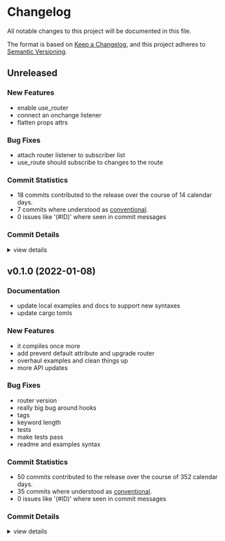 # Changelog

All notable changes to this project will be documented in this file.

The format is based on [Keep a Changelog](https://keepachangelog.com/en/1.0.0/),
and this project adheres to [Semantic Versioning](https://semver.org/spec/v2.0.0.html).

## Unreleased

### New Features

 - <csr-id-e24957fc191476184816fe5dee249f691170d4ae/> enable use_router
 - <csr-id-29ed7ebece26e9d53925af55f2f34a8fd8241405/> connect an onchange listener
 - <csr-id-d2372717bd01fcff50af0572360e3f763d4c869d/> flatten props attrs

### Bug Fixes

 - <csr-id-5ee9d6c4348a2f51adac827f715fb138918d1dc6/> attach router listener to subscriber list
 - <csr-id-a21e7d4dd168129da06f535f9dc4b1de724617cb/> use_route should subscribe to changes to the route

### Commit Statistics

<csr-read-only-do-not-edit/>

 - 18 commits contributed to the release over the course of 14 calendar days.
 - 7 commits where understood as [conventional](https://www.conventionalcommits.org).
 - 0 issues like '(#ID)' where seen in commit messages

### Commit Details

<csr-read-only-do-not-edit/>

<details><summary>view details</summary>

 * **Uncategorized**
    - Merge pull request #169 from DioxusLabs/jk/router-userouter ([`3509602`](https://github.com/DioxusLabs/dioxus/commit/3509602c0bcd327a33bc8c95896775e24751da1a))
    - enable use_router ([`e24957f`](https://github.com/DioxusLabs/dioxus/commit/e24957fc191476184816fe5dee249f691170d4ae))
    - add docs to router UseRouteListener ([`79e0993`](https://github.com/DioxusLabs/dioxus/commit/79e09934aa685d03d6e0b323723bc1cd537d74d9))
    - Merge pull request #166 from DioxusLabs/jk/default-assets-desktop ([`ccbb955`](https://github.com/DioxusLabs/dioxus/commit/ccbb955b7b24bd4e1c5aa40e813a2872ae474a69))
    - rustfmt ([`9da46eb`](https://github.com/DioxusLabs/dioxus/commit/9da46eb7bc207997ca7779c58fcb2a9645dfa9d0))
    - Make log message in Link component trace level, not debug ([`72c6bb3`](https://github.com/DioxusLabs/dioxus/commit/72c6bb3d0b7253f084f7e3bcf55d458cb4adeedb))
    - attach router listener to subscriber list ([`5ee9d6c`](https://github.com/DioxusLabs/dioxus/commit/5ee9d6c4348a2f51adac827f715fb138918d1dc6))
    - connect an onchange listener ([`29ed7eb`](https://github.com/DioxusLabs/dioxus/commit/29ed7ebece26e9d53925af55f2f34a8fd8241405))
    - use_route should subscribe to changes to the route ([`a21e7d4`](https://github.com/DioxusLabs/dioxus/commit/a21e7d4dd168129da06f535f9dc4b1de724617cb))
    - Merge pull request #95 from DioxusLabs/jk/filedragindrop ([`ca0dd4a`](https://github.com/DioxusLabs/dioxus/commit/ca0dd4aa7192d483a195d420363f39d771f3e471))
    - Fix various typos and grammar nits ([`9e4ec43`](https://github.com/DioxusLabs/dioxus/commit/9e4ec43b1e78d355c56a38e4c092170b2b01b20d))
    - flatten props attrs ([`d237271`](https://github.com/DioxusLabs/dioxus/commit/d2372717bd01fcff50af0572360e3f763d4c869d))
    - Merge pull request #108 from DioxusLabs/jk/fstring-component-fields ([`f4132d1`](https://github.com/DioxusLabs/dioxus/commit/f4132d1874f7495049fac23ba0a022ac137ad74f))
    - Enable clippy ([`b6903bf`](https://github.com/DioxusLabs/dioxus/commit/b6903bf558bc7a3d0fe6794a137c44fca0957d11))
    - Merge pull request #138 from mrxiaozhuox/master ([`8c7473d`](https://github.com/DioxusLabs/dioxus/commit/8c7473d1943dd133f388ec36116c9d8295861b97))
    - Add a warning when Link it called outside of a Router context ([`6408058`](https://github.com/DioxusLabs/dioxus/commit/64080588d02c54a1d380116cbecdd17de16d2392))
    - Merge pull request #133 from mrxiaozhuox/master ([`887f69d`](https://github.com/DioxusLabs/dioxus/commit/887f69d5b47bdcde4fe0eab094c0cd0de23e4f3f))
    - Fix handling of re-renders in the Router ([`81c094e`](https://github.com/DioxusLabs/dioxus/commit/81c094ed29fcdc5c6099492dd6ab09a59b79252c))
</details>

## v0.1.0 (2022-01-08)

### Documentation

 - <csr-id-4de16c4779648e591b3869b5df31271ae603c812/> update local examples and docs to support new syntaxes
 - <csr-id-e4c06ce8e893779d2aad0883a1bb27d193bc5985/> update cargo tomls

### New Features

 - <csr-id-8acdd2ea830b995b608d8bac2ef527db8d40e662/> it compiles once more
 - <csr-id-427b126bc17336d5d14d56eb7fddb8e07752495f/> add prevent default attribute and upgrade router
 - <csr-id-420a30e5d432722e9da16311deb6aa60ea46b0cb/> overhaul examples and clean things up
 - <csr-id-a4f280d16399205c638033bf9beb858e478e98ff/> more API updates

### Bug Fixes

 - <csr-id-58106a55291e90661e8901dd8900434c20a75576/> router version
 - <csr-id-52c7154897111b570918127ffe3285bb1d5951a0/> really big bug around hooks
 - <csr-id-a33f7701fcf5f917fea8719253650b5ad92554fd/> tags
 - <csr-id-868f6739d2b2c5f2ace0c5240cff8008901e818c/> keyword length
 - <csr-id-bd341f5571580cdf5e495379b49ca988fd9211c3/> tests
 - <csr-id-75fa7b4aa672a8a10afcd11016a1b80e0e6f0f02/> make tests pass
 - <csr-id-3dc0e59876f5aba88ed26f1bbd692820f239d4b0/> readme and examples syntax

### Commit Statistics

<csr-read-only-do-not-edit/>

 - 50 commits contributed to the release over the course of 352 calendar days.
 - 35 commits where understood as [conventional](https://www.conventionalcommits.org).
 - 0 issues like '(#ID)' where seen in commit messages

### Commit Details

<csr-read-only-do-not-edit/>

<details><summary>view details</summary>

 * **Uncategorized**
    - Release dioxus-hooks v0.1.6, dioxus-mobile v0.0.3, dioxus-router v0.1.0, dioxus-ssr v0.1.2, dioxus-web v0.0.4, dioxus v0.1.7 ([`b804c69`](https://github.com/DioxusLabs/dioxus/commit/b804c691d5ade4776390bb3d334cc9cd8efa4a49))
    - More WIP router implementation ([`e06eac1`](https://github.com/DioxusLabs/dioxus/commit/e06eac1ce5c6bb0a6680482574d82b16a141a626))
    - Implement UseRoute segment method ([`c9408da`](https://github.com/DioxusLabs/dioxus/commit/c9408da7310423b1676fab6d41635f9a8000d89e))
    - Release dioxus-html v0.1.4, dioxus-desktop v0.1.5, dioxus-hooks v0.1.6, dioxus-mobile v0.0.3, dioxus-router v0.1.0, dioxus-ssr v0.1.2, dioxus-web v0.0.4, dioxus v0.1.7 ([`a36dab7`](https://github.com/DioxusLabs/dioxus/commit/a36dab7f45920acd8535a69b4aa3695f3bb92111))
    - Implement router matching for path parameters ([`f8a7e1c`](https://github.com/DioxusLabs/dioxus/commit/f8a7e1cd8255fd7d0116384247e0e305bb73bf3d))
    - Commit WIP on router ([`3c6142f`](https://github.com/DioxusLabs/dioxus/commit/3c6142fb9d8b5f715adf0fb30c2f3534b9ecd923))
    - Add more trace messages to the RouterService code ([`3a5b417`](https://github.com/DioxusLabs/dioxus/commit/3a5b417ad1639a31e9aac9f41b05d8b3f074b128))
    - Release dioxus-core v0.1.7, dioxus-core-macro v0.1.6, dioxus-html v0.1.4, dioxus-desktop v0.1.5, dioxus-hooks v0.1.6, dioxus-mobile v0.0.3, dioxus-router v0.1.0, dioxus-ssr v0.1.2, dioxus-web v0.0.4, dioxus v0.1.7 ([`40d1f85`](https://github.com/DioxusLabs/dioxus/commit/40d1f85d0c3e2c9fd23c08840cca9f459d4e4307))
    - Fix typo in RouterService struct's "registered_routes" field name ([`d367e0f`](https://github.com/DioxusLabs/dioxus/commit/d367e0f89f1b31484bde42efaf10c3531aed1d64))
    - Add title prop to Link ([`e22ba5b`](https://github.com/DioxusLabs/dioxus/commit/e22ba5b1e52fe00e08e0b6ac0abae29b6068b8f0))
    - add prevent default attribute and upgrade router ([`427b126`](https://github.com/DioxusLabs/dioxus/commit/427b126bc17336d5d14d56eb7fddb8e07752495f))
    - memoize dom in the prescence of identical components ([`cb2782b`](https://github.com/DioxusLabs/dioxus/commit/cb2782b4bb34cdaadfff590bfee930ae3ac6536c))
    - bump all versions ([`4f92ba4`](https://github.com/DioxusLabs/dioxus/commit/4f92ba41602d706449c1bddabd49829873ee72eb))
    - tests ([`bd341f5`](https://github.com/DioxusLabs/dioxus/commit/bd341f5571580cdf5e495379b49ca988fd9211c3))
    - switch to log tracing ([`e2a6454`](https://github.com/DioxusLabs/dioxus/commit/e2a6454527cb81d24f7bd2a097beb644f34e3c2d))
    - make tests pass ([`75fa7b4`](https://github.com/DioxusLabs/dioxus/commit/75fa7b4aa672a8a10afcd11016a1b80e0e6f0f02))
    - overhaul examples and clean things up ([`420a30e`](https://github.com/DioxusLabs/dioxus/commit/420a30e5d432722e9da16311deb6aa60ea46b0cb))
    - remove runner on hook and then update docs ([`d156045`](https://github.com/DioxusLabs/dioxus/commit/d1560450bac55f9566e00e00ea405bd1c70b57e5))
    - arbitrary expressions excepted without braces ([`4c85bcf`](https://github.com/DioxusLabs/dioxus/commit/4c85bcfdc84184b4fd0fb9317ba31fe569884890))
    - add more svg elements, update readme ([`ad4a0eb`](https://github.com/DioxusLabs/dioxus/commit/ad4a0eb3191cefcad3c570517f15f5c0fd7e8687))
    - more API updates ([`a4f280d`](https://github.com/DioxusLabs/dioxus/commit/a4f280d16399205c638033bf9beb858e478e98ff))
    - readme and examples syntax ([`3dc0e59`](https://github.com/DioxusLabs/dioxus/commit/3dc0e59876f5aba88ed26f1bbd692820f239d4b0))
    - upgrade to new version of dioxus core. ([`cda759c`](https://github.com/DioxusLabs/dioxus/commit/cda759c659dfc4b1dde17e3896c35525005026df))
    - remove portals completely ([`2fd56e7`](https://github.com/DioxusLabs/dioxus/commit/2fd56e76192bc70d5503bfcd6b4127d383dd082c))
    - miri stress tets ([`934de21`](https://github.com/DioxusLabs/dioxus/commit/934de21dd673b1b79904a3249998427f11428426))
    - go back to noisy lifetime solution ([`8daf7a6`](https://github.com/DioxusLabs/dioxus/commit/8daf7a6ed86df72522b089aa2647eea7bee0f3b6))
    - rename fc to component ([`1e4a599`](https://github.com/DioxusLabs/dioxus/commit/1e4a599d14af85a2d1c29a442dd489f8dc8df321))
    - docs ([`8814977`](https://github.com/DioxusLabs/dioxus/commit/8814977eeebe06748a3b9677a8070e42a037ebd7))
    - prepare to change our fragment pattern. Add some more docs ([`2c3a046`](https://github.com/DioxusLabs/dioxus/commit/2c3a0464264fa11e8100df025d863931f9606cdb))
    - really big bug around hooks ([`52c7154`](https://github.com/DioxusLabs/dioxus/commit/52c7154897111b570918127ffe3285bb1d5951a0))
    - Release dioxus-core v0.1.3, dioxus-core-macro v0.1.2, dioxus-html v0.1.0, dioxus-desktop v0.0.0, dioxus-hooks v0.1.3, dioxus-liveview v0.1.0, dioxus-mobile v0.0.0, dioxus-router v0.1.0, dioxus-ssr v0.1.0, dioxus-web v0.0.0, dioxus v0.1.1 ([`2b92837`](https://github.com/DioxusLabs/dioxus/commit/2b928372fb1b74a4d4e220ff3d798bb7e52f79d2))
    - it compiles once more ([`8acdd2e`](https://github.com/DioxusLabs/dioxus/commit/8acdd2ea830b995b608d8bac2ef527db8d40e662))
    - move examples around ([`1e6e5e6`](https://github.com/DioxusLabs/dioxus/commit/1e6e5e611b61571f272289adefc9cdd7d59c4399))
    - Release dioxus-core v0.1.3, dioxus-core-macro v0.1.2, dioxus-html v0.1.0, dioxus-desktop v0.0.0, dioxus-hooks v0.1.3, dioxus-liveview v0.1.0, dioxus-mobile v0.0.0, dioxus-router v0.1.0, dioxus-ssr v0.1.0, dioxus-web v0.0.0, dioxus v0.1.0 ([`0d480a4`](https://github.com/DioxusLabs/dioxus/commit/0d480a4c437d424f0eaff486e510a8fd3f3e6584))
    - updates to router ([`bab21a0`](https://github.com/DioxusLabs/dioxus/commit/bab21a0aa1cbf8e6bd95f823e49f53c082e8d6cc))
    - add router ([`d298b62`](https://github.com/DioxusLabs/dioxus/commit/d298b626d3ae21a39a8ec4426373369ac94edf9f))
    - keyword length ([`868f673`](https://github.com/DioxusLabs/dioxus/commit/868f6739d2b2c5f2ace0c5240cff8008901e818c))
    - docs and router ([`a5f05d7`](https://github.com/DioxusLabs/dioxus/commit/a5f05d73acc0e47b05cff64a373482519414bc7c))
    - Release dioxus-core v0.1.3, dioxus-core-macro v0.1.2, dioxus-html v0.1.0, dioxus-desktop v0.0.0, dioxus-hooks v0.1.3, dioxus-liveview v0.1.0, dioxus-mobile v0.0.0, dioxus-router v0.1.0, dioxus-ssr v0.1.0, dioxus-web v0.0.0, dioxus v0.1.0 ([`b32665d`](https://github.com/DioxusLabs/dioxus/commit/b32665d7212a5b9a3e21cb7af7abba63ae399fac))
    - tags ([`a33f770`](https://github.com/DioxusLabs/dioxus/commit/a33f7701fcf5f917fea8719253650b5ad92554fd))
    - Release dioxus-core v0.1.3, dioxus-core-macro v0.1.2, dioxus-html v0.1.0, dioxus-desktop v0.0.0, dioxus-hooks v0.1.3, dioxus-liveview v0.1.0, dioxus-mobile v0.0.0, dioxus-router v0.1.0, dioxus-ssr v0.1.0, dioxus-web v0.0.0, dioxus v0.1.0 ([`3a706ac`](https://github.com/DioxusLabs/dioxus/commit/3a706ac4168db137723bea90d7a0058190adfc3c))
    - update cargo tomls ([`e4c06ce`](https://github.com/DioxusLabs/dioxus/commit/e4c06ce8e893779d2aad0883a1bb27d193bc5985))
    - Release dioxus-core v0.1.3, dioxus-core-macro v0.1.2, dioxus-html v0.1.0, dioxus-desktop v0.0.0, dioxus-hooks v0.1.3, dioxus-liveview v0.1.0, dioxus-mobile v0.0.0, dioxus-router v0.1.0, dioxus-ssr v0.1.0, dioxus-web v0.0.0, dioxus v0.1.0 ([`270dfc9`](https://github.com/DioxusLabs/dioxus/commit/270dfc9590b2354d083ea8da5cc0e1a1497d30e0))
    - router version ([`58106a5`](https://github.com/DioxusLabs/dioxus/commit/58106a55291e90661e8901dd8900434c20a75576))
    - bump versions ([`0846d93`](https://github.com/DioxusLabs/dioxus/commit/0846d93d41c27464ca271757c6f24a2cef8fb997))
    - update local examples and docs to support new syntaxes ([`4de16c4`](https://github.com/DioxusLabs/dioxus/commit/4de16c4779648e591b3869b5df31271ae603c812))
    - rename ctx to cx ([`81382e7`](https://github.com/DioxusLabs/dioxus/commit/81382e7044fb3dba61d4abb1e6086b7b29143116))
    - more work on updating syntad ([`47e8960`](https://github.com/DioxusLabs/dioxus/commit/47e896038ef3655566f3eda83d1d2adfefbc8862))
    - massive changes to definition of components ([`508c560`](https://github.com/DioxusLabs/dioxus/commit/508c560320d78730fa058156421523ffa5695d9d))
    - add router ([`6aeea9b`](https://github.com/DioxusLabs/dioxus/commit/6aeea9b79081a2a711d8eee7e6edd299caf379ef))
</details>

